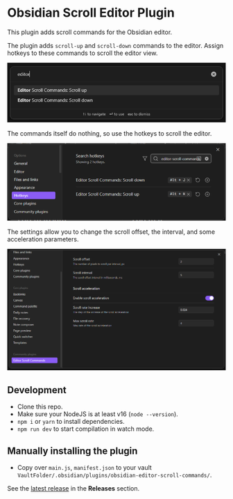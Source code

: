 # Obsidian Scroll Editor Plugin

This plugin adds scroll commands for the Obsidian editor.

The plugin adds `scroll-up` and `scroll-down` commands to the editor. Assign hotkeys to these commands to
scroll the editor view.

![Editor Scroll Commands](media/editor-scroll-commands.png "Editor Scroll Commands")

The commands itself do nothing, so use the hotkeys to scroll the editor.

![Editor Scroll Commands Hotkeys](media/editor-scroll-commands-hotkeys.png "Editor Scroll Commands Hotkeys")

The settings allow you to change the scroll offset, the interval, and some acceleration parameters.

![Editor Scroll Commands Settings](media/editor-scroll-commands-settings.png "Editor Scroll Commands Settings")

## Development

- Clone this repo.
- Make sure your NodeJS is at least v16 (`node --version`).
- `npm i` or `yarn` to install dependencies.
- `npm run dev` to start compilation in watch mode.

## Manually installing the plugin

- Copy over `main.js`, `manifest.json` to your vault `VaultFolder/.obsidian/plugins/obsidian-editor-scroll-commands/`.

See the [latest release](https://github.com/PhoSor/obsidian-editor-scroll-commands/releases/latest) in the **Releases** section.
